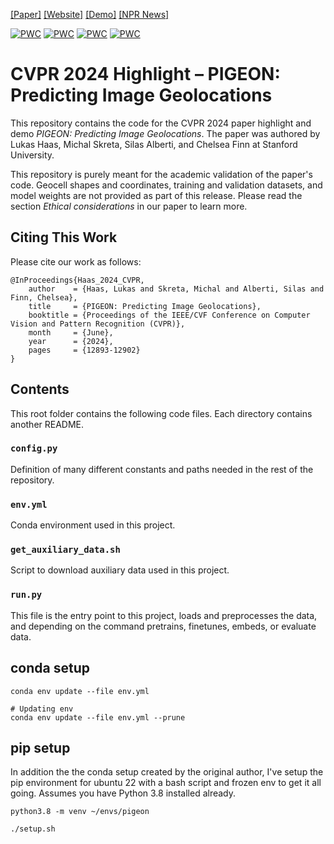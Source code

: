 [[Paper]](https://openaccess.thecvf.com/content/CVPR2024/html/Haas_PIGEON_Predicting_Image_Geolocations_CVPR_2024_paper.html) [[Website]](https://lukashaas.github.io/PIGEON-CVPR24/) [[Demo]](https://www.youtube.com/watch?v=ts5lPDV--cU) [[NPR News]](https://www.npr.org/2023/12/19/1219984002/artificial-intelligence-can-find-your-location-in-photos-worrying-privacy-expert)

[![PWC](https://img.shields.io/endpoint.svg?url=https://paperswithcode.com/badge/pigeon-predicting-image-geolocations/photo-geolocation-estimation-on-gws15k)](https://paperswithcode.com/sota/photo-geolocation-estimation-on-gws15k?p=pigeon-predicting-image-geolocations)
[![PWC](https://img.shields.io/endpoint.svg?url=https://paperswithcode.com/badge/pigeon-predicting-image-geolocations/photo-geolocation-estimation-on-im2gps3k)](https://paperswithcode.com/sota/photo-geolocation-estimation-on-im2gps3k?p=pigeon-predicting-image-geolocations)
[![PWC](https://img.shields.io/endpoint.svg?url=https://paperswithcode.com/badge/pigeon-predicting-image-geolocations/photo-geolocation-estimation-on-yfcc26k)](https://paperswithcode.com/sota/photo-geolocation-estimation-on-yfcc26k?p=pigeon-predicting-image-geolocations)
[![PWC](https://img.shields.io/endpoint.svg?url=https://paperswithcode.com/badge/pigeon-predicting-image-geolocations/photo-geolocation-estimation-on-yfcc4k)](https://paperswithcode.com/sota/photo-geolocation-estimation-on-yfcc4k?p=pigeon-predicting-image-geolocations)

# CVPR 2024 Highlight – PIGEON: Predicting Image Geolocations
This repository contains the code for the CVPR 2024 paper highlight and demo *PIGEON: Predicting Image Geolocations*. The paper was authored by Lukas Haas, Michal Skreta, Silas Alberti, and Chelsea Finn at Stanford University.

This repository is purely meant for the academic validation of the paper's code. Geocell shapes and coordinates, training and validation datasets, and model weights are not provided as part of this release. Please read the section *Ethical considerations* in our paper to learn more.

## Citing This Work

Please cite our work as follows:

```
@InProceedings{Haas_2024_CVPR,
    author    = {Haas, Lukas and Skreta, Michal and Alberti, Silas and Finn, Chelsea},
    title     = {PIGEON: Predicting Image Geolocations},
    booktitle = {Proceedings of the IEEE/CVF Conference on Computer Vision and Pattern Recognition (CVPR)},
    month     = {June},
    year      = {2024},
    pages     = {12893-12902}
}
```


## Contents

This root folder contains the following code files. Each directory contains another README.

### ```config.py```

Definition of many different constants and paths needed in the rest of the repository.

### ```env.yml```

Conda environment used in this project.

### ```get_auxiliary_data.sh```

Script to download auxiliary data used in this project.

### ```run.py```

This file is the entry point to this project, loads and preprocesses the data, and depending on the command pretrains, finetunes, embeds, or evaluate data.


## conda setup

```
conda env update --file env.yml

# Updating env 
conda env update --file env.yml --prune
```

## pip setup

In addition the the conda setup created by the original author, I've setup the pip environment for ubuntu 22 with a bash script and frozen env to get it all going. Assumes you have Python 3.8 installed already.

```
python3.8 -m venv ~/envs/pigeon

./setup.sh

```